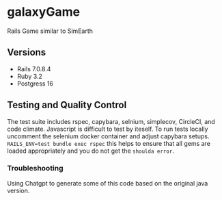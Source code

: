 # galaxyGame
Rails Game similar to SimEarth

## Versions
- Rails 7.0.8.4
- Ruby 3.2
- Postgress 16

## Testing and Quality Control 
The test suite includes rspec, capybara, selnium, simplecov, CircleCI, and code climate. 
Javascript is difficult to test by iteself.  To run tests locally uncomment the selenium docker container and adjust capybara setups. 
`RAILS_ENV=test bundle exec rspec` this helps to ensure that all gems are loaded appropriately and you do not get the `shoulda error`.  

### Troubleshooting
Using Chatgpt to generate some of this code based on the original java version. 